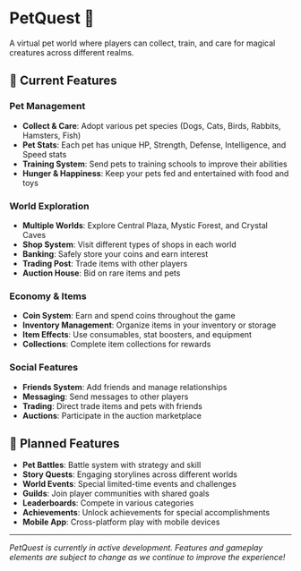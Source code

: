 # PetQuest 🐾

A virtual pet world where players can collect, train, and care for magical creatures across different realms.

## 🌟 Current Features

### Pet Management
- **Collect & Care**: Adopt various pet species (Dogs, Cats, Birds, Rabbits, Hamsters, Fish)
- **Pet Stats**: Each pet has unique HP, Strength, Defense, Intelligence, and Speed stats
- **Training System**: Send pets to training schools to improve their abilities
- **Hunger & Happiness**: Keep your pets fed and entertained with food and toys

### World Exploration
- **Multiple Worlds**: Explore Central Plaza, Mystic Forest, and Crystal Caves
- **Shop System**: Visit different types of shops in each world
- **Banking**: Safely store your coins and earn interest
- **Trading Post**: Trade items with other players
- **Auction House**: Bid on rare items and pets

### Economy & Items
- **Coin System**: Earn and spend coins throughout the game
- **Inventory Management**: Organize items in your inventory or storage
- **Item Effects**: Use consumables, stat boosters, and equipment
- **Collections**: Complete item collections for rewards

### Social Features
- **Friends System**: Add friends and manage relationships
- **Messaging**: Send messages to other players
- **Trading**: Direct trade items and pets with friends
- **Auctions**: Participate in the auction marketplace

## 🚀 Planned Features
- **Pet Battles**: Battle system with strategy and skill
- **Story Quests**: Engaging storylines across different worlds
- **World Events**: Special limited-time events and challenges
- **Guilds**: Join player communities with shared goals
- **Leaderboards**: Compete in various categories
- **Achievements**: Unlock achievements for special accomplishments
- **Mobile App**: Cross-platform play with mobile devices

---

*PetQuest is currently in active development. Features and gameplay elements are subject to change as we continue to improve the experience!*
